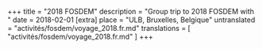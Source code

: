 +++
title = "2018 FOSDEM"
description = "Group trip to 2018 FOSDEM with "
date = 2018-02-01
[extra]
place = "ULB, Bruxelles, Belgique"
untranslated = "activités/fosdem/voyage_2018.fr.md"
translations = [
    "activités/fosdem/voyage_2018.fr.md"
]
+++
